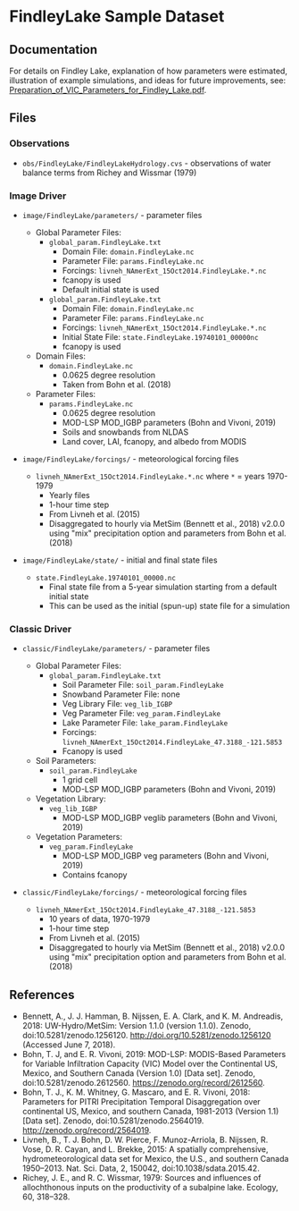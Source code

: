 # FindleyLake Sample Dataset

## Documentation
For details on Findley Lake, explanation of how parameters were estimated, illustration of example simulations, and ideas for future improvements, see: [Preparation_of_VIC_Parameters_for_Findley_Lake.pdf](Preparation_of_VIC_Parameters_for_Findley_Lake.pdf).

## Files

### Observations

- `obs/FindleyLake/FindleyLakeHydrology.cvs` - observations of water balance terms from Richey and Wissmar (1979)

### Image Driver

- `image/FindleyLake/parameters/` - parameter files
    - Global Parameter Files:
        - `global_param.FindleyLake.txt`
            - Domain File: `domain.FindleyLake.nc`
            - Parameter File: `params.FindleyLake.nc`
            - Forcings: `livneh_NAmerExt_15Oct2014.FindleyLake.*.nc`
            - fcanopy is used 
            - Default initial state is used
        - `global_param.FindleyLake.txt`
            - Domain File: `domain.FindleyLake.nc`
            - Parameter File: `params.FindleyLake.nc`
            - Forcings: `livneh_NAmerExt_15Oct2014.FindleyLake.*.nc`
            - Initial State File: `state.FindleyLake.19740101_00000nc`
            - fcanopy is used 
    - Domain Files:
        - `domain.FindleyLake.nc`
            - 0.0625 degree resolution
            - Taken from Bohn et al. (2018)
    - Parameter Files:
        - `params.FindleyLake.nc`
            - 0.0625 degree resolution
            - MOD-LSP MOD_IGBP parameters (Bohn and Vivoni, 2019)
            - Soils and snowbands from NLDAS
            - Land cover, LAI, fcanopy, and albedo from MODIS

- `image/FindleyLake/forcings/` - meteorological forcing files
    - `livneh_NAmerExt_15Oct2014.FindleyLake.*.nc` where `*` = years 1970-1979
        - Yearly files
        - 1-hour time step
        - From Livneh et al. (2015)
        - Disaggregated to hourly via MetSim (Bennett et al., 2018) v2.0.0 using "mix" precipitation option and parameters from Bohn et al. (2018)

- `image/FindleyLake/state/` - initial and final state files
    - `state.FindleyLake.19740101_00000.nc`
        - Final state file from a 5-year simulation starting from a default initial state
        - This can be used as the initial (spun-up) state file for a simulation

### Classic Driver

- `classic/FindleyLake/parameters/` - parameter files
    - Global Parameter Files:
        - `global_param.FindleyLake.txt`
            - Soil Parameter File: `soil_param.FindleyLake`
            - Snowband Parameter File: none
            - Veg Library File: `veg_lib_IGBP`
            - Veg Parameter File: `veg_param.FindleyLake`
            - Lake Parameter File: `lake_param.FindleyLake`
            - Forcings: `livneh_NAmerExt_15Oct2014.FindleyLake_47.3188_-121.5853`
            - Fcanopy is used
    - Soil Parameters:
        - `soil_param.FindleyLake`
            - 1 grid cell
            - MOD-LSP MOD_IGBP parameters (Bohn and Vivoni, 2019)
    - Vegetation Library:
        - `veg_lib_IGBP`
            - MOD-LSP MOD_IGBP veglib parameters (Bohn and Vivoni, 2019)
    - Vegetation Parameters:
        - `veg_param.FindleyLake`
            - MOD-LSP MOD_IGBP veg parameters (Bohn and Vivoni, 2019)
            - Contains fcanopy

- `classic/FindleyLake/forcings/` - meteorological forcing files
    - `livneh_NAmerExt_15Oct2014.FindleyLake_47.3188_-121.5853`
        - 10 years of data, 1970-1979
        - 1-hour time step
        - From Livneh et al. (2015)
        - Disaggregated to hourly via MetSim (Bennett et al., 2018) v2.0.0 using "mix" precipitation option and parameters from Bohn et al. (2018)

## References
 - Bennett, A., J. J. Hamman, B. Nijssen, E. A. Clark, and K. M. Andreadis, 2018: UW-Hydro/MetSim: Version 1.1.0 (version 1.1.0). Zenodo, doi:10.5281/zenodo.1256120. http://doi.org/10.5281/zenodo.1256120 (Accessed June 7, 2018).
 - Bohn, T. J, and E. R. Vivoni, 2019: MOD-LSP: MODIS-Based Parameters for Variable Infiltration Capacity (VIC) Model over the Continental US, Mexico, and Southern Canada (Version 1.0) [Data set]. Zenodo, doi:10.5281/zenodo.2612560. https://zenodo.org/record/2612560.
 - Bohn, T. J., K. M. Whitney, G. Mascaro, and E. R. Vivoni, 2018: Parameters for PITRI Precipitation Temporal Disaggregation over continental US, Mexico, and southern Canada, 1981-2013 (Version 1.1) [Data set]. Zenodo, doi:10.5281/zenodo.2564019. http://zenodo.org/record/2564019.
 - Livneh, B., T. J. Bohn, D. W. Pierce, F. Munoz-Arriola, B. Nijssen, R. Vose, D. R. Cayan, and L. Brekke, 2015: A spatially comprehensive, hydrometeorological data set for Mexico, the U.S., and southern Canada 1950–2013. Nat. Sci. Data, 2, 150042, doi:10.1038/sdata.2015.42.
 - Richey, J. E., and R. C. Wissmar, 1979: Sources and influences of allochthonous inputs on the productivity of a subalpine lake. Ecology, 60, 318–328.
